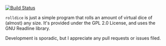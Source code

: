 [![Build Status](https://travis-ci.org/sstrickl/rolldice.svg?branch=master)](https://travis-ci.org/sstrickl/rolldice)

`rolldice` is just a simple program that rolls an amount of virtual
dice of (almost) any size.  It's provided under the GPL 2.0 License,
and uses the GNU Readline library.

Development is sporadic, but I appreciate any pull requests or issues
filed.
